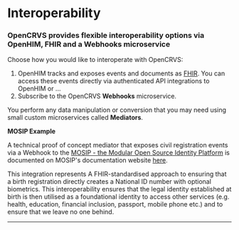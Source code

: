 # Interoperability

### OpenCRVS provides flexible interoperability options via OpenHIM, FHIR and a Webhooks microservice

Choose how you would like to interoperate with OpenCRVS:

1. OpenHIM tracks and exposes events and documents as [FHIR](https://hl7.org/FHIR/).  You can access these events directly via authenticated API integrations to OpenHIM or ...
2. &#x20;Subscribe to the OpenCRVS **Webhooks** microservice. &#x20;

You perform any data manipulation or conversion that you may need using small custom microservices called **Mediators**.



**MOSIP Example**

A technical proof of concept mediator that exposes civil registration events via a Webhook to the [MOSIP - the Modular Open Source Identity Platform](https://www.mosip.io/) is documented on MOSIP's documentation website [here](https://docs.mosip.io/1.2.0/integrations/mosip-opencrvs-integration).

This integration represents A FHIR-standardised approach to ensuring that a birth registration directly creates a National ID number with optional biometrics. This interoperability ensures that the legal identity established at birth is then utilised as a foundational identity to access other services (e.g. health, education, financial inclusion, passport, mobile phone etc.) and to ensure that we leave no one behind.



****
